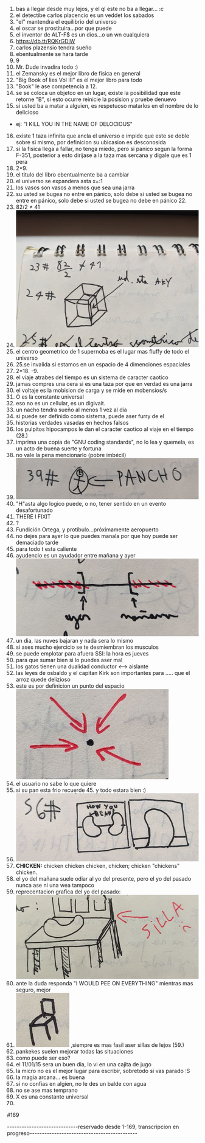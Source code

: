 1. bas a llegar desde muy lejos, y el ql este no ba a llegar... :c
2. el detectibe carlos placencio es un veddet los sabados
3. "el" mantendra el equilibrio del universo
4. el oscar se prostituira...por que puede
5. el inventor de ALT-F$ es un dios...o un wn cualquiera
6. https://db.tt/RQKrGDiW
7. carlos plazensio tendra sueño
8. ebentualmente se hara tarde
9. 9
10. Mr. Dude invadira todo :)
11. el Zemansky es el mejor libro de fisica en general
12. "Big Book of lies Vol III" es el mejor libro para todo
13. "Book" le ase competencia a 12.
14. se se coloca un objetco en un lugar, existe la posibilidad que este retorne "B", si esto ocurre reinicie la posision y pruebe denuevo
15. si usted ba a matar a alguien, es respetuoso matarlos en el nombre de lo delicioso 
  - ej: "I KILL YOU IN THE NAME OF DELOCIOUS"
16. existe 1 taza infinita que ancla el universo e impide que este se doble sobre si mismo, por definicion su ubicasion es desconosida
17. si la fisica llega a fallar, no tenga miedo, pero si panico segun la forma F-351, posterior a esto dirijase a la taza mas sercana y digale que es 1 pera
18. 2*9.
19. el titulo del libro ebentualmente ba a cambiar
20. el universo se expandera asta x=:1
21. los vasos son vasos a menos que sea una jarra
22. su usted se bugea no entre en pánico, solo debe si usted se bugea no entre en pánico, solo debe si usted se bugea no debe en pánico 22.
23. 82/2 ≠ 41
24. ![alt text](https://github.com/mario-marin/The-Fate-Book/blob/master/Images/24.jpg "24")
25. el centro geometrico de 1 supernoba es el lugar mas fluffy de todo el universo
26. 25.se invalida si estamos en un espacio de 4 dimenciones espaciales
27. 2*18. -9.
28. el viaje atrabes del tiempo es un sistema de caracter caotico
29. jamas compres una oera si es una taza por que en verdad es una jarra
30. el voltaje es la mobision de carga y se mide en mobensios/s
31. O es la constante universal
32. eso no es un cellular, es un digivait.
33. un nacho tendra sueño al menos 1 vez al dia
34. si puede ser definido como sistema, puede aser furry de el
35. historias verdades vasadas en hechos falsos
36. los pulpitos hipocampos le dan el caracter caotico al viaje en el tiempo (28.)
37. imprima una copia de "GNU coding standards", no lo lea y quemela, es un acto de buena suerte y fortuna
38. no vale la pena mencionarlo (pobre imbécil)
39. ![alt text](https://github.com/mario-marin/The-Fate-Book/blob/master/Images/39.jpg "39")
40. "H"asta algo logico puede, o no, tener sentido en un evento desafortunado
41. THERE I FIXIT
42. ?
43. Fundición Ortega, y protíbulo...próximamente aeropuerto
44. no dejes para ayer lo que puedes manala por que hoy puede ser demaciado tarde
45. para todo t esta caliente
46. ayudencio es un ayudador entre mañana y ayer ![alt text](https://github.com/mario-marin/The-Fate-Book/blob/master/Images/46.jpg "46")
47. un dia, las nuves bajaran y nada sera lo mismo
48. si ases mucho ejercicio se te desmiembran los musculos
49. se puede emplotar para afuera SSI: la hora es jueves
50. para que sumar bien si lo puedes aser mal
51. los gatos tienen una dualidad conductor ⟷ aislante
52. las leyes de osbaldo y el capitan Kirk son importantes para ..... que el arroz quede delizioso
53. este es por definicion un punto del espacio 
![alt text](https://github.com/mario-marin/The-Fate-Book/blob/master/Images/53.jpg "53")
54. el usuario no sabe lo que quiere
55. si su pan esta frio recuerde 45. y todo estara bien :)
56. ![alt text](https://github.com/mario-marin/The-Fate-Book/blob/master/Images/56.jpg "56")
57. **CHICKEN:** chicken chicken chicken, chicken; chicken "chickens" chicken.
58. el yo del mañana suele odiar al yo del presente, pero el yo del pasado nunca ase ni una wea tampoco
59. reprecentacion grafica del yo del pasado: 
![alt text](https://github.com/mario-marin/The-Fate-Book/blob/master/Images/59.jpg "59")
60. ante la duda responda "I WOULD PEE ON EVERYTHING" mientras mas seguro, mejor
61. ![alt text](https://github.com/mario-marin/The-Fate-Book/blob/master/Images/61.jpg "61") ,siempre es mas fasil aser sillas de lejos (59.)
62. pankekes suelen mejorar todas las situaciones
63. como puede ser eso?
64. el 11/01/15 sera un buen dia, lo vi en una cajita de jugo
65. la micro no es el mejor lugar para escribir, sobretodo si vas parado :S
66. la magia arcana... es buena
67. si no confias en algien, no le des un balde con agua
68. no se ase mas temprano
69. X es una constante universal
70. 

#169

-----------------------------reservado desde 1-169, transcripcion en progreso--------------------------------------------
 
